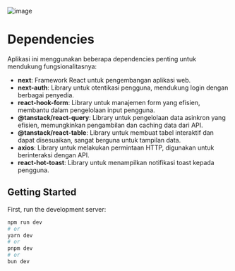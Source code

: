![image](https://github.com/user-attachments/assets/56b8f661-18b4-4429-924d-703d999b831f)

# Dependencies

Aplikasi ini menggunakan beberapa dependencies penting untuk mendukung fungsionalitasnya:

- **next**: Framework React untuk pengembangan aplikasi web.
- **next-auth**: Library untuk otentikasi pengguna, mendukung login dengan berbagai penyedia.
- **react-hook-form**: Library untuk manajemen form yang efisien, membantu dalam pengelolaan input pengguna.
- **@tanstack/react-query**: Library untuk pengelolaan data asinkron yang efisien, memungkinkan pengambilan dan caching data dari API.
- **@tanstack/react-table**: Library untuk membuat tabel interaktif dan dapat disesuaikan, sangat berguna untuk tampilan data.
- **axios**: Library untuk melakukan permintaan HTTP, digunakan untuk berinteraksi dengan API.
- **react-hot-toast**: Library untuk menampilkan notifikasi toast kepada pengguna.

## Getting Started

First, run the development server:

```bash
npm run dev
# or
yarn dev
# or
pnpm dev
# or
bun dev
```
